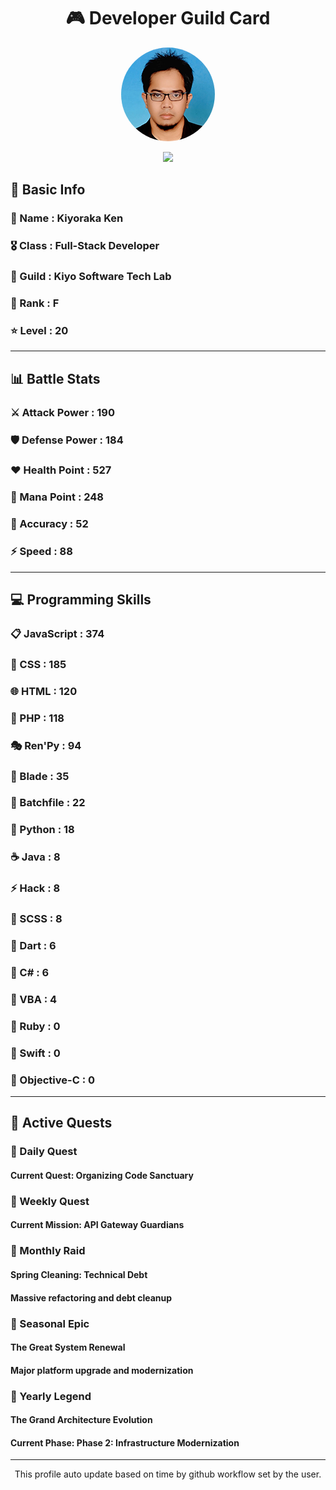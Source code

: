 <div align="center">

# 🎮 Developer Guild Card

<!-- Replace with your profile image -->
<img src="./assets/profile.png" width="150" height="150" style="border-radius: 50%"/>

![](https://komarev.com/ghpvc/?username=Kiyoraka&style=flat)
</div>

##  📌 Basic Info
### 👤 Name : Kiyoraka Ken
### 🎖️ Class : Full-Stack Developer
### 🎪 Guild : Kiyo Software Tech Lab 
### 🔰 Rank : F 
### ⭐ Level : 20

---
## 📊 Battle Stats

### ⚔️ Attack Power  : 190 
### 🛡️ Defense Power : 184 
### ❤️ Health Point  : 527 
### 🔮 Mana Point    : 248 
### 🎯 Accuracy      : 52 
### ⚡ Speed         : 88

---
## 💻 Programming Skills

### 📋 JavaScript : 374
### 🎨 CSS : 185
### 🌐 HTML : 120
### 🐘 PHP : 118
### 🎭 Ren'Py : 94
### 📝 Blade : 35
### 📝 Batchfile : 22
### 🐍 Python : 18
### ☕ Java : 8
### ⚡ Hack : 8
### 💅 SCSS : 8
### 🎯 Dart : 6
### 🎯 C# : 6
### 📝 VBA : 4
### 💎 Ruby : 0
### 🏃 Swift : 0
### 🎯 Objective-C : 0

---
## 📜 Active Quests

### 🌅 Daily Quest

#### Current Quest: Organizing Code Sanctuary

### 📅 Weekly Quest
#### Current Mission: API Gateway Guardians

### 🌙 Monthly Raid
#### Spring Cleaning: Technical Debt
#### Massive refactoring and debt cleanup

### 🌠 Seasonal Epic
#### The Great System Renewal
#### Major platform upgrade and modernization

### 👑 Yearly Legend
#### The Grand Architecture Evolution
#### Current Phase: Phase 2: Infrastructure Modernization

---
<div align="center">
  This profile auto update based on time by github workflow set by the user.
</div>